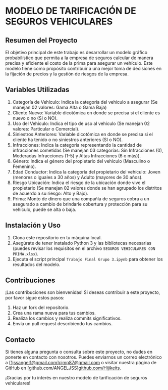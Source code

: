 # MODELO DE TARIFICACIÓN DE SEGUROS VEHICULARES

## Resumen del Proyecto
El objetivo principal de este trabajo es desarrollar un modelo gráfico probabilístico que permita a la empresa de seguros calcular de manera precisa y eficiente el costo de la prima para asegurar un vehículo. Este modelo tiene como propósito contribuir a una mejor toma de decisiones en la fijación de precios y la gestión de riesgos de la empresa.

## Variables Utilizadas
1. Categoría de Vehículo: Indica la categoría del vehículo a asegurar (Se manejan 02 valores: Gama Alta o Gama Baja)
2. Cliente Nuevo: Variable dicotómica en donde se precisa si el cliente es nuevo o no (SI o NO).
3. Uso del Vehículo: Indica el tipo de uso al vehículo (Se manejan 02 valores: Particular o Comercial).
4. Siniestros Anteriores: Variable dicotómica en donde se precisa si el cliente ha tenido o no siniestros anteriores (SI o NO).
5. Infracciones: Indica la categoría representando la cantidad de infracciones cometidas (Se manejan 03 categorías: Sin Infracciones (0), Moderadas Infracciones (1-5) y Altas Infracciones (6 o más)).
6. Género: Indica el género del propietario del vehículo (Masculino o Femenino).
7. Edad Conductor: Indica la categoría del propietario del vehículo: Joven (menores o iguales a 30 años) y Adulto (mayores de 30 años).
8. Riesgo Ubicación: Indica el riesgo de la ubicación donde vive el propietario (Se manejan 02 valores donde se han agrupado los distritos de acuerdo a su riesgo: Alto y Bajo).
9. Prima: Monto de dinero que una compañía de seguros cobra a un asegurado a cambio de brindarle cobertura y protección para su vehículo, puede se alta o baja. 


## Instalación y Uso
1. Clona este repositorio en tu máquina local.
2. Asegúrate de tener instalado Python 3 y las bibliotecas necesarias (puedes revisar los requisitos en el archivo `SEGUROS VEHICULARES CON PRIMA.xlsx`).
3. Ejecuta el script principal `Trabajo Final Grupo 3.ipynb` para obtener los resultados del modelo.

## Contribuciones
¡Las contribuciones son bienvenidas! Si deseas contribuir a este proyecto, por favor sigue estos pasos:
1. Haz un fork del repositorio.
2. Crea una rama nueva para tus cambios.
3. Realiza los cambios y realiza commits significativos.
4. Envía un pull request describiendo tus cambios.

## Contacto
Si tienes alguna pregunta o consulta sobre este proyecto, no dudes en ponerte en contacto con nosotros. Puedes enviarnos un correo electrónico a [1jssangel1@gmail.com][cjmp87@gmail.com](1jssangel1@gmail.com) o visitar nuestra página de GitHub en [github.com/ANGELJSS][github.com/Hijikeits](https://github.com/ANGELJSS).

¡Gracias por tu interés en nuestro modelo de tarificación de seguros vehiculares!
